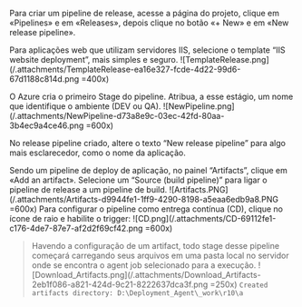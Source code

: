 Para criar um pipeline de release, acesse a página do projeto, clique em «Pipelines» e em «Releases», depois clique no botão «+ New» e em «New release pipeline».

Para aplicações web que utilizam servidores IIS, selecione o template “IIS website deployment”, mais simples e seguro.
![TemplateRelease.png](/.attachments/TemplateRelease-ea16e327-fcde-4d22-99d6-67d1188c814d.png =400x)

O Azure cria o primeiro Stage do pipeline. Atribua, a esse estágio, um nome que identifique o ambiente (DEV ou QA).
![NewPipeline.png](/.attachments/NewPipeline-d73a8e9c-03ec-42fd-80aa-3b4ec9a4ce46.png =600x)

No release pipeline criado, altere o texto “New release pipeline” para algo mais esclarecedor, como o nome da aplicação.

Sendo um pipeline de deploy de aplicação, no painel “Artifacts”, clique em «Add an artifact». Selecione um “Source (build pipeline)” para ligar o pipeline de release a um pipeline de build.
![Artifacts.PNG](/.attachments/Artifacts-d9944fe1-1ff9-4290-8198-a5eaa6edb9a8.PNG =600x)
Para configurar o pipeline como entrega contínua (CD), clique no ícone de raio e habilite o trigger:
![CD.png](/.attachments/CD-69112fe1-c176-4de7-87e7-af2d2f69cf42.png =600x)

>Havendo a configuração de um artifact, todo stage desse pipeline começará carregando seus arquivos em uma pasta local no servidor onde se encontra o agent job selecionado para a execução.
![Download_Artifacts.png](/.attachments/Download_Artifacts-2eb1f086-a821-424d-9c21-8222637dca3f.png =250x)
`Created artifacts directory: D:\Deployment_Agent\_work\r10\a`